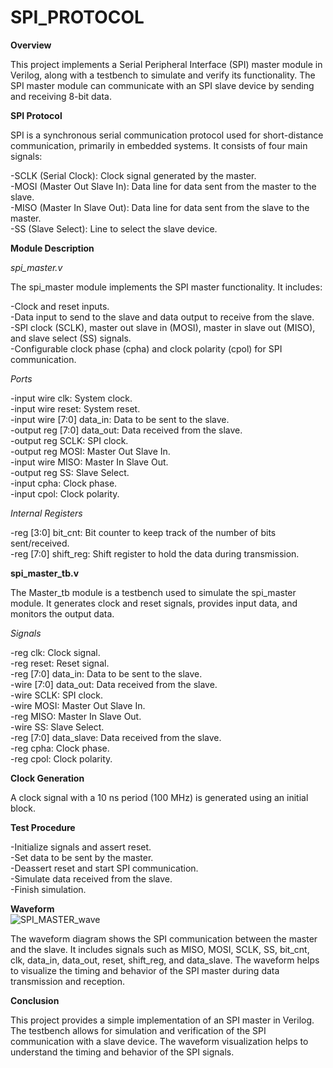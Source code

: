 # SPI_PROTOCOL

**Overview**

This project implements a Serial Peripheral Interface (SPI) master module in Verilog, along with a testbench to simulate and verify its functionality. The SPI master module can communicate with an SPI slave device by sending and receiving 8-bit data.

**SPI Protocol**  

SPI is a synchronous serial communication protocol used for short-distance communication, primarily in embedded systems. It consists of four main signals:  

-SCLK (Serial Clock): Clock signal generated by the master.  
-MOSI (Master Out Slave In): Data line for data sent from the master to the slave.  
-MISO (Master In Slave Out): Data line for data sent from the slave to the master.  
-SS (Slave Select): Line to select the slave device.  


**Module Description**  

_spi_master.v_  

The spi_master module implements the SPI master functionality. It includes:  

-Clock and reset inputs.  
-Data input to send to the slave and data output to receive from the slave.  
-SPI clock (SCLK), master out slave in (MOSI), master in slave out (MISO), and slave select (SS) signals.  
-Configurable clock phase (cpha) and clock polarity (cpol) for SPI communication.  

_Ports_  

-input wire clk: System clock.  
-input wire reset: System reset.  
-input wire [7:0] data_in: Data to be sent to the slave.  
-output reg [7:0] data_out: Data received from the slave.  
-output reg SCLK: SPI clock.  
-output reg MOSI: Master Out Slave In.  
-input wire MISO: Master In Slave Out.  
-output reg SS: Slave Select.  
-input cpha: Clock phase.  
-input cpol: Clock polarity.  

_Internal Registers_  

-reg [3:0] bit_cnt: Bit counter to keep track of the number of bits sent/received.  
-reg [7:0] shift_reg: Shift register to hold the data during transmission.  


**spi_master_tb.v**   

The Master_tb module is a testbench used to simulate the spi_master module. It generates clock and reset signals, provides input data, and monitors the output data.  

_Signals_  

-reg clk: Clock signal.  
-reg reset: Reset signal.  
-reg [7:0] data_in: Data to be sent to the slave.  
-wire [7:0] data_out: Data received from the slave.  
-wire SCLK: SPI clock.  
-wire MOSI: Master Out Slave In.  
-reg MISO: Master In Slave Out.  
-wire SS: Slave Select.  
-reg [7:0] data_slave: Data received from the slave.  
-reg cpha: Clock phase.  
-reg cpol: Clock polarity.  

**Clock Generation**  

A clock signal with a 10 ns period (100 MHz) is generated using an initial block.  

**Test Procedure**  

-Initialize signals and assert reset.  
-Set data to be sent by the master.  
-Deassert reset and start SPI communication.  
-Simulate data received from the slave.  
-Finish simulation.    

**Waveform**  
![SPI_MASTER_wave](https://github.com/monil667/SPI_PROTOCOL_VERILOG/assets/136303932/99783a9f-4047-41a7-b60c-1c91b76e102b)


The waveform diagram shows the SPI communication between the master and the slave. It includes signals such as MISO, MOSI, SCLK, SS, bit_cnt, clk, data_in, data_out, reset, shift_reg, and data_slave. The waveform helps to visualize the timing and behavior of the SPI master during data transmission and reception.  

**Conclusion**  

This project provides a simple implementation of an SPI master in Verilog. The testbench allows for simulation and verification of the SPI communication with a slave device. The waveform visualization helps to understand the timing and behavior of the SPI signals.  
